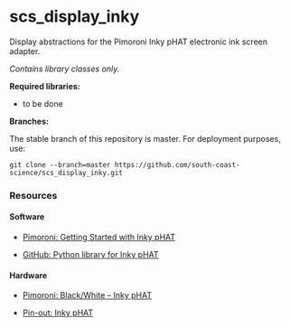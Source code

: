 # scs_display_inky
Display abstractions for the Pimoroni Inky pHAT electronic ink screen adapter.

_Contains library classes only._

**Required libraries:** 

* to be done


**Branches:**

The stable branch of this repository is master. For deployment purposes, use:
```
git clone --branch=master https://github.com/south-coast-science/scs_display_inky.git
```

### Resources ###

#### Software ####

* [Pimoroni: Getting Started with Inky pHAT](https://learn.pimoroni.com/tutorial/sandyj/getting-started-with-inky-phat)

* [GitHub: Python library for Inky pHAT](https://github.com/pimoroni/inky)  


#### Hardware ####

* [Pimoroni: Black/White – Inky pHAT](https://shop.pimoroni.com/products/inky-phat)  

* [Pin-out: Inky pHAT](https://pinout.xyz/pinout/inky_phat)  
